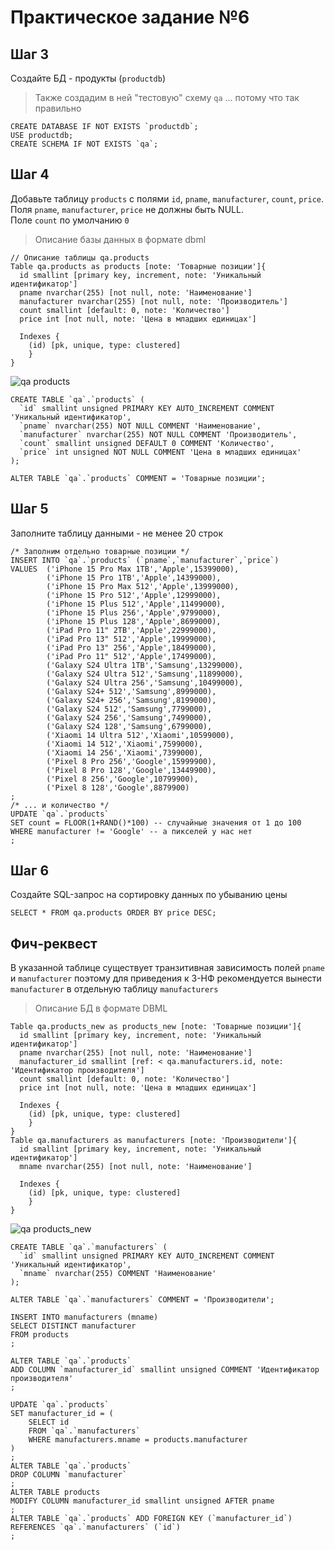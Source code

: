 # Практическое задание №6
## Шаг 3
Создайте БД - продукты (`productdb`)
> Также создадим в ней "тестовую" схему `qa` ... потому что так правильно

``` MySQL
CREATE DATABASE IF NOT EXISTS `productdb`;
USE productdb;
CREATE SCHEMA IF NOT EXISTS `qa`;
```
## Шаг 4
Добавьте таблицу `products` с полями `id`, `pname`, `manufacturer`, `count`, `price`.
<br>Поля `pname`, `manufacturer`, `price` не должны быть NULL.
<br>Поле `count` по умолчанию `0`

> Описание базы данных в формате dbml
```
// Описание таблицы qa.products
Table qa.products as products [note: 'Товарные позиции']{
  id smallint [primary key, increment, note: 'Уникальный идентификатор']
  pname nvarchar(255) [not null, note: 'Наименование']  
  manufacturer nvarchar(255) [not null, note: 'Производитель']  
  count smallint [default: 0, note: 'Количество']
  price int [not null, note: 'Цена в младших единицах']
  
  Indexes {
    (id) [pk, unique, type: clustered]
    }
}
```
![qa products](https://github.com/vnukov-vv/QA_Course/assets/101928718/fb47c5dc-9f23-4943-a479-04d509efe8aa)

``` MySQL
CREATE TABLE `qa`.`products` (
  `id` smallint unsigned PRIMARY KEY AUTO_INCREMENT COMMENT 'Уникальный идентификатор',
  `pname` nvarchar(255) NOT NULL COMMENT 'Наименование',
  `manufacturer` nvarchar(255) NOT NULL COMMENT 'Производитель',
  `count` smallint unsigned DEFAULT 0 COMMENT 'Количество',
  `price` int unsigned NOT NULL COMMENT 'Цена в младших единицах'
);

ALTER TABLE `qa`.`products` COMMENT = 'Товарные позиции';
```
## Шаг 5
Заполните таблицу данными - не менее 20 строк
``` MySQL
/* Заполним отдельно товарные позиции */
INSERT INTO `qa`.`products` (`pname`,`manufacturer`,`price`)
VALUES	('iPhone 15 Pro Max 1TB','Apple',15399000),
		('iPhone 15 Pro 1TB','Apple',14399000),
		('iPhone 15 Pro Max 512','Apple',13999000),
		('iPhone 15 Pro 512','Apple',12999000),
		('iPhone 15 Plus 512','Apple',11499000),
		('iPhone 15 Plus 256','Apple',9799000),
		('iPhone 15 Plus 128','Apple',8699000),
		('iPad Pro 11" 2TB','Apple',22999000),
		('iPad Pro 13" 512','Apple',19999000),
		('iPad Pro 13" 256','Apple',18499000),
		('iPad Pro 11" 512','Apple',17499000),
		('Galaxy S24 Ultra 1TB','Samsung',13299000),
		('Galaxy S24 Ultra 512','Samsung',11899000),
		('Galaxy S24 Ultra 256','Samsung',10499000),
		('Galaxy S24+ 512','Samsung',8999000),
		('Galaxy S24+ 256','Samsung',8199000),
		('Galaxy S24 512','Samsung',7799000),
		('Galaxy S24 256','Samsung',7499000),
		('Galaxy S24 128','Samsung',6799000),
		('Xiaomi 14 Ultra 512','Xiaomi',10599000),
		('Xiaomi 14 512','Xiaomi',7599000),
		('Xiaomi 14 256','Xiaomi',7399000),
		('Pixel 8 Pro 256','Google',15999900),
		('Pixel 8 Pro 128','Google',13449900),
		('Pixel 8 256','Google',10799900),
		('Pixel 8 128','Google',8879900)
;
/* ... и количество */
UPDATE `qa`.`products`
SET count = FLOOR(1+RAND()*100) -- случайные значения от 1 до 100
WHERE manufacturer != 'Google' -- а пикселей у нас нет 
;
```
## Шаг 6
Создайте SQL-запрос на сортировку данных по убыванию цены
``` MySQL
SELECT * FROM qa.products ORDER BY price DESC;
```
## Фич-реквест
В указанной таблице существует транзитивная зависимость полей `pname` и `manufacturer` поэтому для приведения к 3-НФ рекомендуется вынести `manufacturer` в отдельную таблицу `manufacturers`

> Описание БД в формате DBML
```
Table qa.products_new as products_new [note: 'Товарные позиции']{
  id smallint [primary key, increment, note: 'Уникальный идентификатор']
  pname nvarchar(255) [not null, note: 'Наименование']  
  manufacturer_id smallint [ref: < qa.manufacturers.id, note: 'Идентификатор производителя']
  count smallint [default: 0, note: 'Количество']
  price int [not null, note: 'Цена в младших единицах']
  
  Indexes {
    (id) [pk, unique, type: clustered]
    }
}
Table qa.manufacturers as manufacturers [note: 'Производители']{
  id smallint [primary key, increment, note: 'Уникальный идентификатор']
  mname nvarchar(255) [not null, note: 'Наименование']  
  
  Indexes {
    (id) [pk, unique, type: clustered]
    }
}
```
![qa products_new](https://github.com/vnukov-vv/QA_Course/assets/101928718/24cbbdbb-2402-4e18-b85a-1df8722a0eed)

``` MySQL
CREATE TABLE `qa`.`manufacturers` (
  `id` smallint unsigned PRIMARY KEY AUTO_INCREMENT COMMENT 'Уникальный идентификатор',
  `mname` nvarchar(255) COMMENT 'Наименование'
);

ALTER TABLE `qa`.`manufacturers` COMMENT = 'Производители';

INSERT INTO manufacturers (mname)
SELECT DISTINCT manufacturer
FROM products
;

ALTER TABLE `qa`.`products`
ADD COLUMN `manufacturer_id` smallint unsigned COMMENT 'Идентификатор производителя'
;

UPDATE `qa`.`products`
SET manufacturer_id = (
	SELECT id
	FROM `qa`.`manufacturers`
	WHERE manufacturers.mname = products.manufacturer
)
;
ALTER TABLE `qa`.`products`
DROP COLUMN `manufacturer`
;
ALTER TABLE products
MODIFY COLUMN manufacturer_id smallint unsigned AFTER pname
;
ALTER TABLE `qa`.`products` ADD FOREIGN KEY (`manufacturer_id`) REFERENCES `qa`.`manufacturers` (`id`)
;
```
